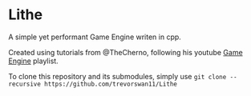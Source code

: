 # Lithe
A simple yet performant Game Engine writen in cpp.

Created using tutorials from @TheCherno, following his youtube [Game Engine](https://youtube.com/playlist?list=PLlrATfBNZ98dC-V-N3m0Go4deliWHPFwT&si=kckg7OHeOGi6MB3z) playlist.

To clone this repository and its submodules, simply use `git clone --recursive https://github.com/trevorswan11/Lithe`
